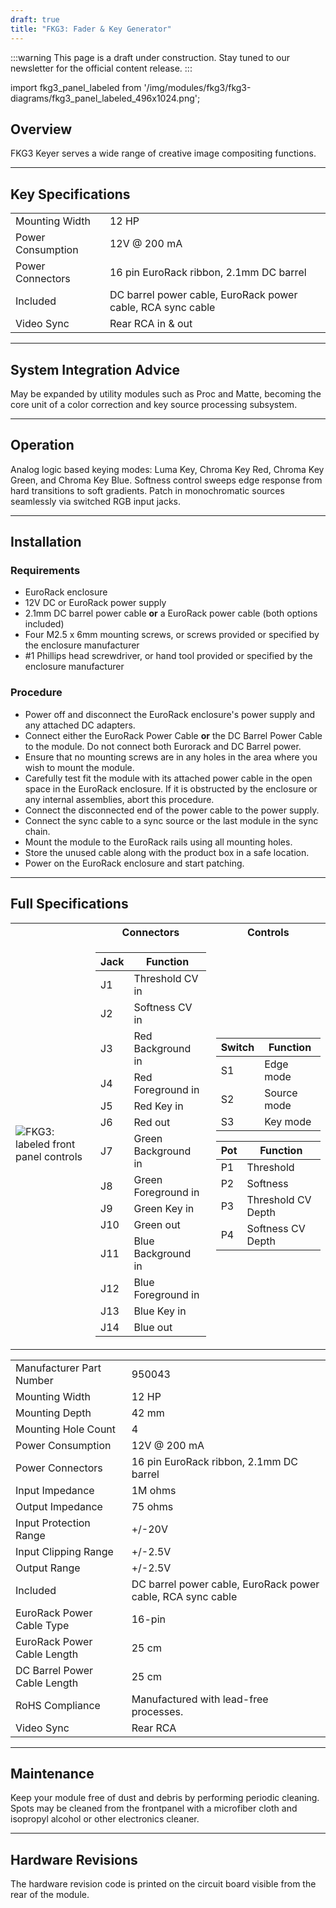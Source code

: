 ```yaml
---
draft: true
title: "FKG3: Fader & Key Generator"
---
```


:::warning
This page is a draft under construction. Stay tuned to our newsletter for the official content release.
:::

<!--
import fkg3_frontpanel from '/img/modules/fkg3/fkg3-diagrams/fkg3_frontpanel.png';
-->

import fkg3_panel_labeled from '/img/modules/fkg3/fkg3-diagrams/fkg3_panel_labeled_496x1024.png';

## Overview

FKG3 Keyer serves a wide range of creative image compositing functions.

---

## Key Specifications

|                   |                                                                                 |
| ----------------- | ------------------------------------------------------------------------------- |
| Mounting Width    | 12 HP                                                                           |
| Power Consumption | 12V @ 200 mA                                                                    |
| Power Connectors  | 16 pin EuroRack ribbon, 2.1mm DC barrel                                         |
| Included          | DC barrel power cable, EuroRack power cable, RCA sync cable                     |
| Video Sync        | Rear RCA in & out                                                               |

---

## System Integration Advice

May be expanded by utility modules such as Proc and Matte, becoming the core unit of a color correction and key source processing subsystem.

<!--
---

## Controls, Connectors & Indicators

TODO

-->
---

## Operation

Analog logic based keying modes: Luma Key, Chroma Key Red, Chroma Key Green, and Chroma Key Blue. Softness control sweeps edge response from hard transitions to soft gradients. Patch in monochromatic sources seamlessly via switched RGB input jacks.

<!--
---

## Example Patches

TODO

-->
---

## Installation

<!--
<img src={fkg3_mounting_power_sync} alt="FKG33 installation" />
-->

### Requirements

* EuroRack enclosure
* 12V DC or EuroRack power supply
* 2.1mm DC barrel power cable **or** a EuroRack power cable (both options included)
* Four M2.5 x 6mm mounting screws, or screws provided or specified by the enclosure manufacturer
* #1 Phillips head screwdriver, or hand tool provided or specified by the enclosure manufacturer

### Procedure

* Power off and disconnect the EuroRack enclosure's power supply and any attached DC adapters.
* Connect either the EuroRack Power Cable **or** the DC Barrel Power Cable to the module. Do not connect both Eurorack and DC Barrel power.
* Ensure that no mounting screws are in any holes in the area where you wish to mount the module.
* Carefully test fit the module with its attached power cable in the open space in the EuroRack enclosure. If it is obstructed by the enclosure or any internal assemblies, abort this procedure.
* Connect the disconnected end of the power cable to the power supply.
* Connect the sync cable to a sync source or the last module in the sync chain.
* Mount the module to the EuroRack rails using all mounting holes.
* Store the unused cable along with the product box in a safe location. 
* Power on the EuroRack enclosure and start patching.

---

## Full Specifications

<table>

<tr><th>&nbsp;</th><th>Connectors</th><th>Controls</th></tr>
<tr><td>

<img src={fkg3_panel_labeled} alt="FKG3: labeled front panel controls" />

</td><td>

| Jack | Function                               |
|------|----------------------------------------|
| J1   | Threshold CV in                        |
| J2   | Softness CV in                         |
| J3   | Red Background in                      |
| J4   | Red Foreground in                      |
| J5   | Red Key in                             |
| J6   | Red out                                |
| J7   | Green Background in                    |
| J8   | Green Foreground in                    |
| J9   | Green Key in                           |
| J10  | Green out                              |
| J11  | Blue Background in                     |
| J12  | Blue Foreground in                     |
| J13  | Blue Key in                            |
| J14  | Blue out                               |

</td><td>

| Switch | Function                             |
|--------|--------------------------------------|
| S1     | Edge mode                            |
| S2     | Source mode                          |
| S3     | Key mode                             |

| Pot    | Function                             |
|--------|--------------------------------------|
| P1     | Threshold                            |
| P2     | Softness                             |
| P3     | Threshold CV Depth                   |
| P4     | Softness CV Depth                    |

</td></tr></table>

|                              |                                                                                 |
| ---------------------------- | ------------------------------------------------------------------------------- |
| Manufacturer Part Number     | 950043                                                                          |
| Mounting Width               | 12 HP                                                                           |
| Mounting Depth               | 42 mm                                                                           |
| Mounting Hole Count          | 4                                                                               |
| Power Consumption            | 12V @ 200 mA                                                                    |
| Power Connectors             | 16 pin EuroRack ribbon, 2.1mm DC barrel                                         |
| Input Impedance              | 1M ohms                                                                         |
| Output Impedance             | 75 ohms                                                                         |
| Input Protection Range       | +/-20V                                                                          |
| Input Clipping Range         | +/-2.5V                                                                         |
| Output Range                 | +/-2.5V                                                                         |
| Included                     | DC barrel power cable, EuroRack power cable, RCA sync cable                     |
| EuroRack Power Cable Type    | 16-pin                                                                          |
| EuroRack Power Cable Length  | 25 cm                                                                           |
| DC Barrel Power Cable Length | 25 cm                                                                           |
| RoHS Compliance              | Manufactured with lead-free processes.                                          |
| Video Sync                   | Rear RCA                                                                        |

<!--
| Pronunciation                |                                                                                 |
| Propagation Delay            | TODO                                                                            |
| Bandwidth @ -3dB             | TODO                                                                            |
| Module Width                 | TODO mm                                                                         |
| Module Height                | TODO mm                                                                         |
| Module Depth                 | TODO mm                                                                         |
| Product Box Width            | TODO in / TODO mm                                                               |
| Product Box Height           | TODO in / TODO mm                                                               |
| Product Box Depth            | TODO in / TODO mm                                                               |
| Product Weight               | TODO                                                                            |
-->

---

<!--
## Calibration

Explanation of trim pots and calibration procedure

---
-->

## Maintenance

Keep your module free of dust and debris by performing periodic cleaning. Spots may be cleaned from the frontpanel with a microfiber cloth and isopropyl alcohol or other electronics cleaner.

<!-- ## Troubleshooting -->

---

## Hardware Revisions

The hardware revision code is printed on the circuit board visible from the rear of the module.
